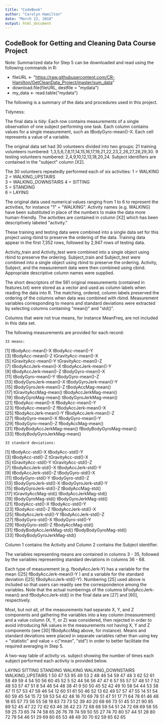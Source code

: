 ```yaml
---
title: "CodeBook"
author: "Carolyn Hamilton"
date: "March 22, 2018"
output: html_document
---
```

## CodeBook for Getting and Cleaning Data Course Project 

Note: Summarized data for Step 5 can be downloaded and read using the following commands in R:
  * fileURL <- "https://raw.githubusercontent.com/CR-Hamilton/GetCleanData_Project/master/sum_data"
  * download.file(fileURL, destfile = "mydata")
  * my_data <- read.table("mydata")


The following is a summary of the data and procedures used in this project. 

Tidyness:

The final data is tidy: Each row contains measurements of a single observation of one subject performing one task.
Each column contains values for a single measurement, such as tBodyGyro-mean()-X. Each cell represents a value of a variable. 

The original data set had 30 volunteers divided into two groups: 
21 training volunteers numbered:  1,3,5,6,7,8,11,14,15,16,17,19,21,22,23,2,26,27,28,29,30. 
9 testing volunteers numbered:  2,4,9,10,12,13,18,20,24.
Subject identifiers are contained in the "subject" column [X2].


The 30 volunteers repeatedly performed each of six activities:
1 = WALKING           
2 = WALKING_UPSTAIRS  
3 = WALKING_DOWNSTAIRS
4 = SITTING           
5 = STANDING          
6 = LAYING

The original data used numerical values ranging from 1 to 6 to represent the activities, for instance "1" = "WALKING". 
Activity names (e.g. WALKING) have been substituted in place of the numbers to make the data more human-friendly. 
The activities are contained in column [X2] which has been descriptively labeled "activity."

These training and testing data were combined into a single data set for this project using rbind to preserve the ordering of the data.
Training data appear in the first 7,352 rows, followed by 2,947 rows of testing data.

Activity_train and Activity_test were combined into a single object using rbind to preserve the ordering.
Subject_train and Subject_test were combined into a single object using rbind to preserve the ordering. 
Activity, Subject, and the measurement data were then combined using cbind. 
Appropriate descriptive column names were supplied.

The short descriptors of the 561 original measurements (contained in features.txt) were stored as a vector and used as column labels when reading the data into R. 
The matching, ordered, column labels preserved the ordering of the columns when data was combined with rbind.
Measurement variables corresponding to means and standard deviations were extracted by selecting columns containing "mean()" and "std()". 

Columns that were not true means, for instance MeanFreq, are not included in this data set.

The following measurements are provided for each record:

	33 means:

[1] tBodyAcc-mean()-X            tBodyAcc-mean()-Y          
[3] tBodyAcc-mean()-Z            tGravityAcc-mean()-X       
[5] tGravityAcc-mean()-Y         tGravityAcc-mean()-Z       
[7] tBodyAccJerk-mean()-X        tBodyAccJerk-mean()-Y      
[9] tBodyAccJerk-mean()-Z        tBodyGyro-mean()-X         
[11] tBodyGyro-mean()-Y          tBodyGyro-mean()-Z         
[13] tBodyGyroJerk-mean()-X      tBodyGyroJerk-mean()-Y     
[15] tBodyGyroJerk-mean()-Z      tBodyAccMag-mean()         
[17] tGravityAccMag-mean()       tBodyAccJerkMag-mean()     
[19] tBodyGyroMag-mean()         tBodyGyroJerkMag-mean()    
[21] fBodyAcc-mean()-X           fBodyAcc-mean()-Y          
[23] fBodyAcc-mean()-Z           fBodyAccJerk-mean()-X      
[25] fBodyAccJerk-mean()-Y       fBodyAccJerk-mean()-Z      
[27] fBodyGyro-mean()-X          fBodyGyro-mean()-Y         
[29] fBodyGyro-mean()-Z          fBodyAccMag-mean()         
[31] fBodyBodyAccJerkMag-mean()  fBodyBodyGyroMag-mean()    
[33] fBodyBodyGyroJerkMag-mean()

	33 standard deviations:

[1] tBodyAcc-std()-X           tBodyAcc-std()-Y          
[3] tBodyAcc-std()-Z           tGravityAcc-std()-X       
[5] tGravityAcc-std()-Y        tGravityAcc-std()-Z       
[7] tBodyAccJerk-std()-X       tBodyAccJerk-std()-Y      
[9] tBodyAccJerk-std()-Z       tBodyGyro-std()-X         
[11] tBodyGyro-std()-Y          tBodyGyro-std()-Z         
[13] tBodyGyroJerk-std()-X      tBodyGyroJerk-std()-Y     
[15] tBodyGyroJerk-std()-Z      tBodyAccMag-std()         
[17] tGravityAccMag-std()       tBodyAccJerkMag-std()     
[19] tBodyGyroMag-std()         tBodyGyroJerkMag-std()    
[21] fBodyAcc-std()-X           fBodyAcc-std()-Y          
[23] fBodyAcc-std()-Z           fBodyAccJerk-std()-X      
[25] fBodyAccJerk-std()-Y       fBodyAccJerk-std()-Z      
[27] fBodyGyro-std()-X          fBodyGyro-std()-Y         
[29] fBodyGyro-std()-Z          fBodyAccMag-std()         
[31] fBodyBodyAccJerkMag-std()  fBodyBodyGyroMag-std()    
[33] fBodyBodyGyroJerkMag-std()

Column 1 contains the Activity and Column 2 contains the Subject identifier.

The variables representing means are contained in columns 3 - 35, followed by the variables representing standard deviations in columns 36 - 68. 

Each type of measurement (e.g. fbodyAccJerk-Y) has a variable for the mean ([25] fBodyAccJerk-mean()-Y ) and a variable for the standard deviation ([25] fBodyAccJerk-std()-Y).
Numbering [25] used above is included so that users can readily see the correspondence among the variables. 
Note that the actual numberings of the columns bFodyAccJerk-mean() and fBodyAccJerk-std() in the final data are [27] and [60], respectively. 

Most, but not all, of the measurements had separate X, Y, and Z components and gathering the variables into a key column (measurement) and a value column (X, Y, or Z) was considered, 
then rejected in order to avoid introducing NA values in the measurements not having X, Y and Z components (see [30] fBodyAccMag above, for instance). 
Means and standard deviations were placed in separate variables rather than using key = "statistic" and value = c("mean", "std") in order to better facilitate the required averaging in Step 5.

A two-way table of activity vs. subject showing the number of times each subject performed each activity is provided below.

   LAYING SITTING STANDING WALKING WALKING_DOWNSTAIRS WALKING_UPSTAIRS
  1      50      47       53      95                 49               53
  2      48      46       54      59                 47               48
  3      62      52       61      58                 49               59
  4      54      50       56      60                 45               52
  5      52      44       56      56                 47               47
  6      57      55       57      57                 48               51
  7      52      48       53      57                 47               51
  8      54      46       54      48                 38               41
  9      50      50       45      52                 42               49
  10     58      54       44      53                 38               47
  11     57      53       47      59                 46               54
  12     60      51       61      50                 46               52
  13     62      49       57      57                 47               55
  14     51      54       60      59                 45               54
  15     72      59       53      54                 42               48
  16     70      69       78      51                 47               51
  17     71      64       78      61                 46               48
  18     65      57       73      56                 55               58
  19     83      73       73      52                 39               40
  20     68      66       73      51                 45               51
  21     90      85       89      52                 45               47
  22     72      62       63      46                 36               42
  23     72      68       68      59                 54               51
  24     72      68       69      58                 55               59
  25     73      65       74      74                 58               65
  26     76      78       74      59                 50               55
  27     74      70       80      57                 44               51
  28     80      72       79      54                 46               51
  29     69      60       65      53                 48               49
  30     70      62       59      65                 62               65

